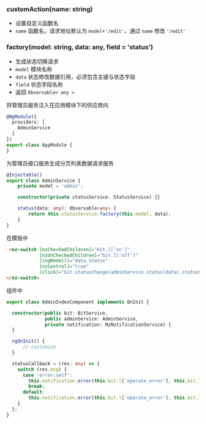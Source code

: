 ### customAction(name: string)

- 设置自定义函数名
- `name` 函数名，请求地址默认为 `model+'/edit'`，通过 `name` 修改 `'/edit'`

### factory(model: string, data: any, field = 'status')

- 生成状态切换请求
- `model` 模块名称
- `data` 状态修改数据引用，必须包含主键与状态字段
- `field` 状态字段名称
- 返回 `Observable< any >`

将管理员服务注入在应用模块下的供应商内

```typescript
@NgModule({
  providers: [
    AdminService
  ]
})
export class AppModule {
}
```

为管理员接口服务生成分页列表数据请求服务

```typescript
@Injectable()
export class AdminService {
    private model = 'admin';

    constructor(private statusService: StatusService) {}

    status(data: any): Observable<any> {
        return this.statusService.factory(this.model, data);
    }
}
```

在模版中

```html
 <nz-switch [nzCheckedChildren]="bit.l['on']"
            [nzUnCheckedChildren]="bit.l['off']"
            [(ngModel)]="data.status"
            [nzControl]="true"
            (click)="bit.statusChange(adminService.status(data),statusCallback)">
</nz-switch>
```

组件中

```typescript
export class AdminIndexComponent implements OnInit {

  constructor(public bit: BitService,
              public adminService: AdminService,
              private notification: NzNotificationService) {
  }

  ngOnInit() {
      // customize
  }

  statusCallback = (res: any) => {
    switch (res.msg) {
      case 'error:self':
        this.notification.error(this.bit.l['operate_error'], this.bit.l['error_status_self']);
        break;
      default:
        this.notification.error(this.bit.l['operate_error'], this.bit.l['status_error']);
    }
  };
}
```